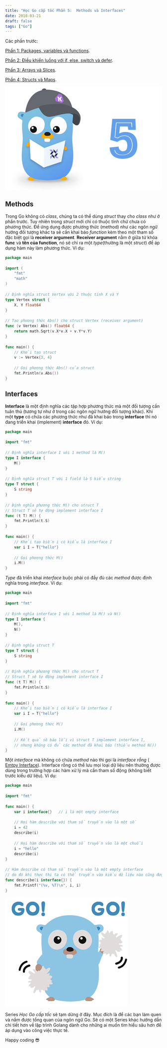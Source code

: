 ```yaml
---
title: "Học Go cấp tốc Phần 5:  Methods và Interfaces"
date: 2018-03-21
draft: false
tags: ["Go"]
---
```


Các phần trước:

[Phần 1: Packages, variables và functions](/blog/hoc-go-cap-toc-phan-1-packages-variables-va-functions).

[Phần 2: Điều khiển luồng với if, else, switch và defer](/blog/hoc-go-cap-toc-phan-2-dieu-khien-luong-voi-if-else-switch-va-defer).

[Phần 3: Arrays và Slices](/blog/hoc-go-cap-toc-phan-3-arrays-va-slices).

[Phần 4: Structs và Maps](/blog/hoc-go-cap-toc-phan-4-structs-va-maps).

![Học Go cấp tốc phần 5](/images/golang-thumb5.jpg)

## **Methods**

Trong Go không có _class_, chúng ta có thể dùng _struct_ thay cho _class_ như ở phần trước. Tuy nhiên trong _struct_ mới chỉ có thuộc tính chứ chưa có phương thức. Để ứng dụng được phương thức (method) như các ngôn ngữ hướng đối tượng khác ta sẽ cần khai báo _function_ kèm theo một tham số đặc biệt gọi là **receiver argument**. **Receiver argument** nằm ở giữa từ khóa **func** và **tên của function**, nó sẽ chỉ ra một _type_(thường là một _struct_) để áp dụng hàm này làm phương thức. Ví dụ:

```go
package main

import (
    "fmt"
    "math"
)

// Định nghĩa struct Vertex với 2 thuộc tính X và Y
type Vertex struct {
    X, Y float64
}

// Tạo phương thức Abs() cho struct Vertex (receiver argument)
func (v Vertex) Abs() float64 {
    return math.Sqrt(v.X*v.X + v.Y*v.Y)
}

func main() {
    // Khởi tạo struct
    v := Vertex{3, 4}

    // Gọi phương thức Abs() của struct
    fmt.Println(v.Abs())
}
```

## **Interfaces**

**Interface** là một định nghĩa các tập hợp phương thức mà một đối tượng cần tuân thủ (tương tự như ở trong các ngôn ngữ hướng đối tượng khác). Khi một **type** có chứa các phương thức như đã khai báo trong **interface** thì nó đang triển khai (implement) **interface** đó. Ví dụ:

```go
package main

import "fmt"

// Định nghĩa interface I với 1 method là M()
type I interface {
    M()
}

// Định nghĩa struct T với 1 field là S kiểu string
type T struct {
    S string
}

// Định nghĩa phương thức M() cho struct T
// Struct T sẽ tự động implement interface I
func (t T) M() {
    fmt.Println(t.S)
}

func main() {
    // Khởi tạo biến i có kiểu là interface I
    var i I = T{"hello"}

    // Gọi phương thức M()
    i.M()
}
```

*Type* đã triển khai *interface* buộc phải có đầy đủ các *method* được định nghĩa trong *interface*. Ví dụ:

```go
package main

import "fmt"

// Định nghĩa interface I với 1 method là M() và N()
type I interface {
    M(),
    N()
}

// Định nghĩa struct T
type T struct {
    S string
}

// Định nghĩa phương thức M() cho struct T
// Struct T sẽ tự động implement interface I
func (t T) M() {
    fmt.Println(t.S)
}

func main() {
    // Khởi tạo biến i có kiểu là interface I
    var i I = T{"hello"}

    // Gọi phương thức M()
    i.M()

    // Kết quả sẽ báo lỗi vì struct T implement interface I,
    // nhưng không có đủ các method đã khai báo (thiếu method N())
}
```

Một _interface_ mà không có chứa _method_ nào thì gọi là _interface rỗng_ ( [Emtpy Interface](https://tour.golang.org/methods/14)). Interface rỗng có thể lưu mọi loại dữ liệu nên thường được dùng trong trường hợp các hàm xử lý mà cần tham số động (không biết trước kiểu dữ liệu). Ví dụ:

```go
package main

import "fmt"

func main() {
	var i interface{}   // i là một empty interface

    // Họi hàm describe với tham số truyền vào là một số
	i = 42
	describe(i)

    // Họi hàm describe với tham số truyền vào là một chuỗi
	i = "hello"
	describe(i)
}

// Hàm describe có tham số truyền vào là một empty interface
// do đó khi thực thi ta có thể truyền vào kiểu dữ liệu nào cũng được
func describe(i interface{}) {
	fmt.Printf("(%v, %T)\n", i, i)
}
```

![golang](/images/gogo.png)

Series _Học Go cấp tốc_ sẽ tạm dừng ở đây. Mục đích là để các bạn làm quen và nắm được tổng quan của ngôn ngữ Go. Sẽ có một Series khác hướng dẫn chi tiết hơn về lập trình Golang dành cho những ai muốn tìm hiểu sâu hơn để áp dụng vào công việc thực tế.

Happy coding 😎
